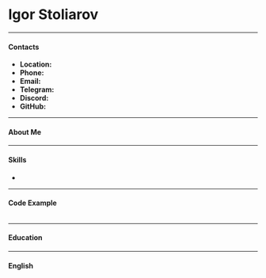 
# Igor Stoliarov

---
#### Contacts
* __Location:__ 
* __Phone:__ 
* __Email:__ 
* __Telegram:__ 
* __Discord:__ 
* __GitHub:__ 

---
#### About Me

---
#### Skills
* 
---

#### Code Example
```
```
---

#### Education

---
#### English
